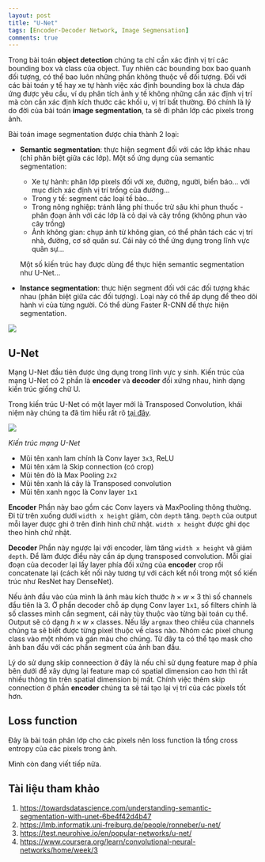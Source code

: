 ```yaml
---
layout: post
title: "U-Net"
tags: [Encoder-Decoder Network, Image Segmensation]
comments: true
---
```


Trong bài toán **object detection** chúng ta chỉ cần xác định vị trí các bounding box và class của object. Tuy nhiên các bounding box bao quanh đối tượng, có thể bao luôn những phần không thuộc về đối tượng. Đối với các bài toán y tế hay xe tự hành việc xác định bounding box là chưa đáp ứng được yêu cầu, ví dụ phân tích ảnh y tế không những cần xác định vị trí mà còn cần xác định kích thước các khối u, vị trí bất thường. Đó chính là lý do đời của bài toán **image segmentation**, ta sẽ đi phân lớp các pixels trong ảnh.

Bài toán image segmentation được chia thành 2 loại:
* **Semantic segmentation**: thực hiện segment đối với các lớp khác nhau (chỉ phân biệt giữa các lớp). Một số ứng dụng của semantic segmentation:
    * Xe tự hành: phân lớp pixels đối với xe, đường, người, biển báo... với mục đích xác định vị trí trống của đường...
    * Trong y tế: segment các loại tế bào...
    * Trong nông nghiệp: tránh lãng phí thuốc trừ sâu khi phun thuốc - phân đoạn ảnh với các lớp là cỏ dại và cây trồng (không phun vào cây trồng)
    * Ảnh không gian: chụp ảnh từ không gian, có thể phân tách các vị trí nhà, đường, cơ sở quân sư. Cái này có thể ứng dụng trong lĩnh vực quân sự...

    Một số kiến trúc hay được dùng để thực hiện semantic segmentation như U-Net...

* **Instance segmentation**: thưc hiện segment đối với các đối tượng khác nhau (phân biệt giữa các đối tượng). Loại này có thể áp dụng để theo dõi hành vi của từng người. Có thể dùng Faster R-CNN để thực hiện segmentation.

<img src="https://files.ai-pool.com/d/DV8TLgkWsAEGsEs.jpg" style="display:block; margin-left:auto; margin-right:auto">

## U-Net
Mạng U-Net đầu tiên được ứng dụng trong lĩnh vực y sinh. Kiến trúc của mạng U-Net có 2 phần là **encoder** và **decoder** đối xứng nhau, hình dạng kiến trúc giống chữ U.

Trong kiến trúc U-Net có một layer mới là Transposed Convolution, khái niệm này chúng ta đã tìm hiểu rất rõ [tại đây](https://huytranvan2010.github.io/Transposed-Convolution/).

<img src="https://raw.githubusercontent.com/kimoktm/U-Net/master/Images/framework.png" style="display:block; margin-left:auto; margin-right:auto">

*Kiến trúc mạng U-Net*

- Mũi tên xanh lam chính là Conv layer `3x3`, ReLU
- Mũi tên xám là Skip connection (có crop)
- Mũi tên đỏ là Max Pooling `2x2`
- Mũi tên xanh lá cây là Transposed convolution
- Mũi tên xanh ngọc là Conv layer `1x1`

**Encoder**
Phần này bao gồm các Conv layers và MaxPooling thông thường. Đi từ trên xuống dưới `width x height` giảm, còn `depth` tăng. `Depth` của output mỗi layer được ghi ở trên đỉnh hình chữ nhật. `width x height` được ghi dọc theo hình chữ nhật. 

**Decoder**
Phần này ngược lại với encoder, làm tăng `width x height` và giảm `depth`. Để làm được điều này cần áp dụng transposed convolution. Mỗi giai đoạn của decoder lại lấy layer phía đối xứng của **encoder** crop rồi concatenate lại (cách kết nối này tương tự với cách kết nối trong một số kiến trúc như ResNet hay DenseNet).

Nếu ảnh đầu vào của mình là ảnh màu kích thước $h \times w \times 3$ thì số channels đầu tiên là 3. Ở phần decoder chỗ áp dụng Conv layer `1x1`, số filters chính là số classes mình cần segment, cái này tùy thuộc vào từng bài toán cụ thể. Output sẽ có dạng $h \times w \times \text{classes}$. Nếu lấy `argmax` theo chiều của channels chúng ta sẽ biết được từng pixel thuộc về class nào. Nhóm các pixel chung class vào một nhóm và gán màu cho chúng. Từ đây ta có thể tạo mask cho ảnh ban đầu với các phần segment của ảnh ban đầu.
 
Lý do sử dụng skip conneection ở đây là nếu chỉ sử dụng feature map ở phía bên dưới để xây dựng lại feature map có spatial dimension cao hơn thì rất nhiều thông tin trên spatial dimension bị mất. Chính việc thêm skip connection ở phần **encoder** chúng ta sẽ tái tạo lại vị trí của các pixels tốt hơn.

## Loss function
Đây là bài toán phân lớp cho các pixels nên loss function là tổng cross entropy của các pixels trong ảnh.

Mình còn đang viết tiếp nữa.

## Tài liệu tham khảo
1. https://towardsdatascience.com/understanding-semantic-segmentation-with-unet-6be4f42d4b47
2. https://lmb.informatik.uni-freiburg.de/people/ronneber/u-net/
3. https://test.neurohive.io/en/popular-networks/u-net/
4. https://www.coursera.org/learn/convolutional-neural-networks/home/week/3

























